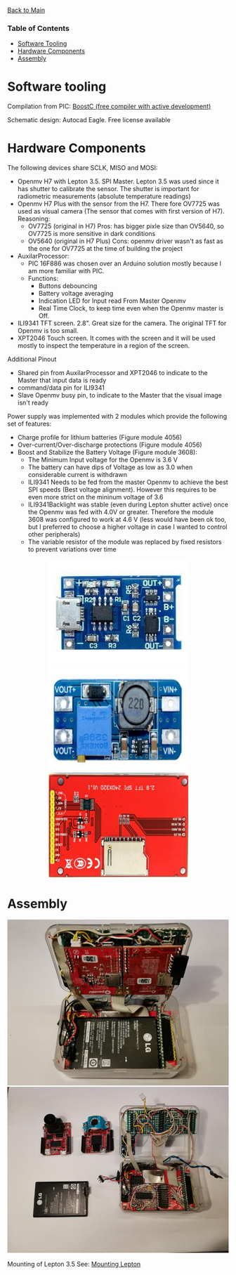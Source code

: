 [Back to Main](../README.md)

### Table of Contents  

- [Software Tooling](#software_tooling)  
- [Hardware Components](#hardware_components)  
- [Assembly](#assembly)


<a name="software_tooling"/>

# Software tooling

Compilation from PIC: [BoostC (free compiler with active development)](http://www.sourceboost.com/Products/BoostC/Overview.html)

Schematic design: Autocad Eagle. Free license available

<a name="hardware_components"/>

# Hardware Components

The following devices share SCLK, MISO and MOSI:

- Openmv H7 with Lepton 3.5. SPI Master. Lepton 3.5 was used since it has shutter to calibrate the sensor. The shutter is important for radiometric measurements (absolute temperature readings)
- Openmv H7 Plus with the sensor from the H7. There fore OV7725 was used as visual camera (The sensor that comes with first version of H7). Reasoning:
  - OV7725 (original in H7) Pros: has bigger pixle size than OV5640, so OV7725 is more sensitive in dark conditions
  - OV5640  (original in H7 Plus) Cons: openmv driver wasn't as fast as the one for OV7725 at the time of building the project
- AuxilarProcessor:
  - PIC 16F886 was chosen over an Arduino solution mostly because I am more familiar with PIC.
  - Functions:
    - Buttons debouncing
    - Battery voltage averaging
    - Indication LED for Input read From Master Openmv
    - Real Time Clock, to keep time even when the Openmv master is Off.
- ILI9341 TFT screen. 2.8". Great size for the camera. The original TFT for Openmv is too small.
- XPT2046 Touch screen. It comes with the screen and it will be used mostly to inspect the temperature in a region of the screen.

Additional Pinout

- Shared pin from AuxilarProcessor and XPT2046 to indicate to the Master that input data is ready
- command/data pin for ILI9341
- Slave Openmv busy pin, to indicate to the Master that the visual image isn't ready

Power supply was implemented with 2 modules which provide the following set of features:

* Charge profile for lithium batteries (Figure module 4056)
* Over-current/Over-discharge protections (Figure module 4056)
* Boost and Stabilize the Battery Voltage (Figure module 3608):
  * The Minimum Input voltage for the Openmv is 3.6 V
  * The battery can have dips of Voltage as low as 3.0 when considerable current is withdrawn
  * ILI9341 Needs to be fed from the master Openmv to achieve the best SPI speeds (Best voltage alignment). However this requires to be even more strict on the mininum voltage of 3.6
  * ILI9341Backlight was stable (even during Lepton shutter active) once the Openmv was fed with 4.0V or greater. Therefore the module 3608 was configured to work at 4.6 V (less would have been ok too, but I preferred to choose a higher voltage in case I wanted to control other peripherals) 
  * The variable resistor of the module was replaced by fixed resistors to prevent variations over time


<p align="center">
<img width="320" height="240" src="../doc/external/charger_module_TP4056.JPG">
<img width="320" height="240" src="../doc/external/voltage_regulator_MT3608.JPG">
<img width="320" height="240" src="../doc/external/screen_2_8_inch.jpg">
</p>

<a name="assembly"/>

# Assembly

![Inside](../photos/Dev_20210205_inside_assembled_v_1_0.jpg)
![Inside look at the auxiliar processor PIC 16F886](../photos/Dev_20210105_inside_disassembled_v_1_0.jpg)

Mounting of Lepton 3.5 See: [Mounting Lepton](../doc/lepton_mounting.md)
